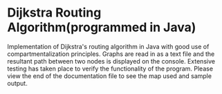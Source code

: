 # Dijkstra Routing Algorithm(programmed in Java)
Implementation of Dijkstra's routing algorithm in Java with good use of compartmentalization principles. Graphs are read in as a text file and the resultant path between two nodes is displayed on the console. Extensive testing has taken place to verify the functionality of the program. Please view the end of the documentation file to see the map used and sample output.
